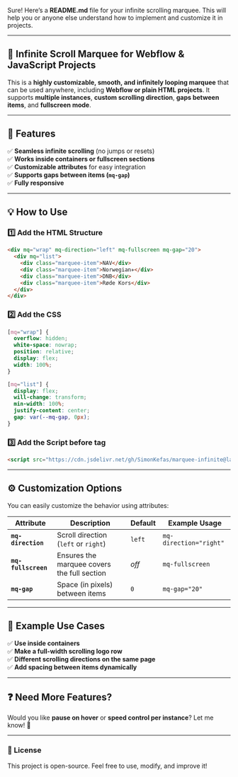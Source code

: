 Sure! Here’s a **README.md** file for your infinite scrolling marquee. This will help you or anyone else understand how to implement and customize it in projects.  

---

## **🚀 Infinite Scroll Marquee for Webflow & JavaScript Projects**

This is a **highly customizable, smooth, and infinitely looping marquee** that can be used anywhere, including **Webflow or plain HTML projects**. It supports **multiple instances**, **custom scrolling direction**, **gaps between items**, and **fullscreen mode**.

---

## **📌 Features**
✅ **Seamless infinite scrolling** (no jumps or resets)  
✅ **Works inside containers or fullscreen sections**  
✅ **Customizable attributes** for easy integration  
✅ **Supports gaps between items (`mq-gap`)**  
✅ **Fully responsive**  

---

## **💡 How to Use**

### **1️⃣ Add the HTML Structure**
```html
<div mq="wrap" mq-direction="left" mq-fullscreen mq-gap="20">
  <div mq="list">
    <div class="marquee-item">NAV</div>
    <div class="marquee-item">Norwegian✈</div>
    <div class="marquee-item">DNB</div>
    <div class="marquee-item">Røde Kors</div>
  </div>
</div>
```
### **2️⃣ Add the CSS**
```css
[mq="wrap"] {
  overflow: hidden;
  white-space: nowrap;
  position: relative;
  display: flex;
  width: 100%;
}

[mq="list"] {
  display: flex;
  will-change: transform;
  min-width: 100%;
  justify-content: center;
  gap: var(--mq-gap, 0px);
}
```

### **3️⃣ Add the Script before </Body> tag**
```html
<script src="https://cdn.jsdelivr.net/gh/SimonKefas/marquee-infinite@latest/script.js"></script>
```

---

## **⚙️ Customization Options**
You can easily customize the behavior using attributes:

| Attribute       | Description                                     | Default  | Example Usage |
|---------------|---------------------------------|---------|--------------------|
| **`mq-direction`**  | Scroll direction (`left` or `right`) | `left` | `mq-direction="right"` |
| **`mq-fullscreen`** | Ensures the marquee covers the full section | _off_ | `mq-fullscreen` |
| **`mq-gap`**  | Space (in pixels) between items | `0` | `mq-gap="20"` |

---

## **📌 Example Use Cases**
✅ **Use inside containers**  
✅ **Make a full-width scrolling logo row**  
✅ **Different scrolling directions on the same page**  
✅ **Add spacing between items dynamically**  

---

## **❓ Need More Features?**
Would you like **pause on hover** or **speed control per instance**? Let me know! 🚀  

---

### **📜 License**
This project is open-source. Feel free to use, modify, and improve it!